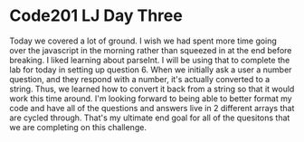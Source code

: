 <h1>Code201 LJ Day Three</h1>
<p>Today we covered a lot of ground. I wish we had spent more time going over the javascript in the morning rather than squeezed in at the end before breaking. I liked learning about parseInt. I will be using that to complete the lab for today in setting up question 6. When we initially ask a user a number question, and they respond with a number, it's actually converted to a string. Thus, we learned how to convert it back from a string so that it would work this time around. I'm looking forward to being able to better format my code and have all of the questions and answers live in 2 different arrays that are cycled through. That's my ultimate end goal for all of the quesitons that we are completing on this challenge. </p>
